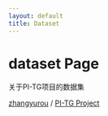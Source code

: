 ```yaml
---
layout: default
title: Dataset
---
```


# dataset Page
关于PI-TG项目的数据集


[zhangyurou][ZYR-organization] /
[PI-TG Project](https://github.com/zhangyurou/PI-TG)



[ZYR-organization]: https://github.com/zhangyurou
